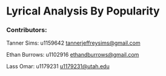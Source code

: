 # Lyrical Analysis By Popularity

### Contributors:
Tanner Sims: u1159642 tannerjeffreysims@gmail.com

Ethan Burrows: u1102916 ethandburrows@gmail.com

Lass Omar: u1179231 u1179231@utah.edu


